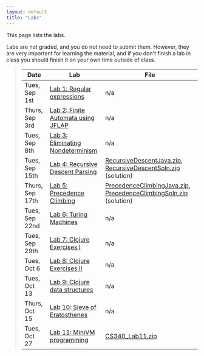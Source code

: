 ```yaml
---
layout: default
title: "Labs"
---
```


This page lists the labs.

Labs are not graded, and you do not need to submit them.  However, they are very important for learning the material, and if you don't finish a lab in class you should finish it on your own time outside of class.

> Date | Lab | File
> ---- | --- | ----
> Tues, Sep 1st | [Lab 1: Regular expressions](lab01.html) | n/a
> Thurs, Sep 3rd | [Lab 2: Finite Automata using JFLAP](lab02.html) | n/a
> Tues, Sep 8th | [Lab 3: Eliminating Nondeterminism](lab03.html) | n/a
> Tues, Sep 15th | [Lab 4: Recursive Descent Parsing](lab04.html) | [RecursiveDescentJava.zip](../lectures/RecursiveDescentJava.java), [RecursiveDescentSoln.zip](RecursiveDescentSoln.zip) (solution)
> Thurs, Sep 17th | [Lab 5: Precedence Climbing](lab05.html) | [PrecedenceClimbingJava.zip](../lectures/PrecedenceClimbingJava.zip), [PrecedenceClimbingSoln.zip](../lectures/PrecedenceClimbingSoln.zip) (solution)
> Tues, Sep 22nd | [Lab 6: Turing Machines](lab06.html) | n/a
> Tues, Sep 29th | [Lab 7: Clojure Exercises I](lab07.html) | n/a
> Tues, Oct 6 | [Lab 8: Clojure Exercises II](lab08.html) | n/a
> Tues, Oct 13 | [Lab 9: Clojure data structures](lab09.html) | n/a
> Thurs, Oct 15 | [Lab 10: Sieve of Eratosthenes](lab10.html) | n/a
> Tues, Oct 27 | [Lab 11: MiniVM programming](lab11.html) | [CS340\_Lab11.zip](CS340_Lab11.zip)

<!--
> Tues, Nov 4 | [Lab 10: Tail-recursive list merge in Erlang](lab10.html) | [sort.erl](../lectures/sort.erl)
> Thurs, Nov 13 | [Lab 11: Introduction to Ruby](lab11.html) | [CS340\_Lab11.zip](CS340_Lab11.zip)
> Tues, Nov 25 | [Lab 12: Clojure review](lab12.html) | [clojure-review.zip](clojure-review.zip)
> Tues, Dec 2 | [Lab 13: Clojure review 2](lab13.html) | [clojure-review2.zip](clojure-review2.zip)
-->

